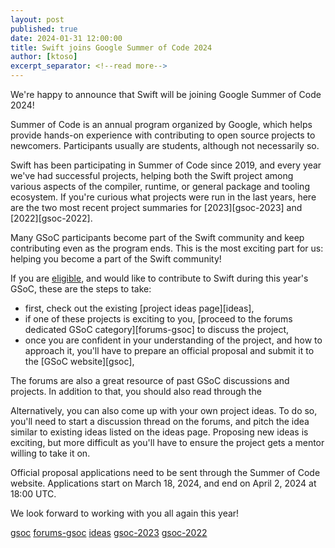 ```yaml
---
layout: post
published: true
date: 2024-01-31 12:00:00
title: Swift joins Google Summer of Code 2024
author: [ktoso]
excerpt_separator: <!--read more-->
---
```


We're happy to announce that Swift will be joining Google Summer of Code 2024!

Summer of Code is an annual program organized by Google, which helps provide hands-on experience with contributing
to open source projects to newcomers. Participants usually are students, although not necessarily so.

Swift has been participating in Summer of Code since 2019, and every year we've had successful projects,
helping both the Swift project among various aspects of the compiler, runtime, or general package and tooling ecosystem.
If you're curious what projects were run in the last years, here are the two most recent project summaries for [2023][gsoc-2023] and [2022][gsoc-2022].

Many GSoC participants become part of the Swift community and keep contributing even as the program ends.
This is the most exciting part for us: helping you become a part of the Swift community!

If you are [eligible](https://summerofcode.withgoogle.com/get-started), and would like to contribute to Swift during
this year's GSoC, these are the steps to take:

- first, check out the existing [project ideas page][ideas],
- if one of these projects is exciting to you, [proceed to the forums dedicated GSoC category][forums-gsoc] to discuss the project,
- once you are confident in your understanding of the project, and how to approach it, you'll have to prepare an official proposal and submit it to the [GSoC website][gsoc],

The forums are also a great resource of past GSoC discussions and projects. In addition to that, you should also read through the 

Alternatively, you can also come up with your own project ideas. To do so, you'll need to start a discussion thread on the forums, and pitch the idea similar to existing
ideas listed on the ideas page. Proposing new ideas is exciting, but more difficult as you'll have to ensure the project gets a mentor willing to take it on.

Official proposal applications need to be sent through the Summer of Code website. 
Applications start on March 18, 2024, and end on April 2, 2024 at 18:00 UTC.

We look forward to working with you all again this year!

[gsoc](https://summerofcode.withgoogle.com)
[forums-gsoc](https://forums.swift.org/c/development/gsoc/98)
[ideas](https://www.swift.org/gsoc2024/)
[gsoc-2023](https://www.swift.org/blog/summer-of-code-2023-summary/)
[gsoc-2022](https://www.swift.org/blog/swift-summer-of-code-2022-summary/)